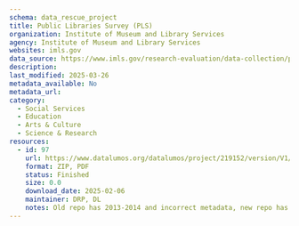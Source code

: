 ```yaml
---
schema: data_rescue_project 
title: Public Libraries Survey (PLS)
organization: Institute of Museum and Library Services
agency: Institute of Museum and Library Services
websites: imls.gov
data_source: https://www.imls.gov/research-evaluation/data-collection/public-libraries-survey
description: 
last_modified: 2025-03-26
metadata_available: No
metadata_url: 
category:
  - Social Services 
  - Education 
  - Arts & Culture 
  - Science & Research 
resources:
  - id: 97
    url: https://www.datalumos.org/datalumos/project/219152/version/V1/view
    format: ZIP, PDF
    status: Finished
    size: 0.0
    download_date: 2025-02-06
    maintainer: DRP, DL
    notes: Old repo has 2013-2014 and incorrect metadata, new repo has complete 1989-2022 data and reports. Suggest delete old
---
```

